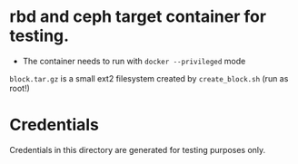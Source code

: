 # rbd and ceph target container for testing.

* The container needs to run with `docker --privileged` mode

`block.tar.gz` is a small ext2 filesystem created by `create_block.sh` (run as root!)

# Credentials

Credentials in this directory are generated for testing purposes only.
